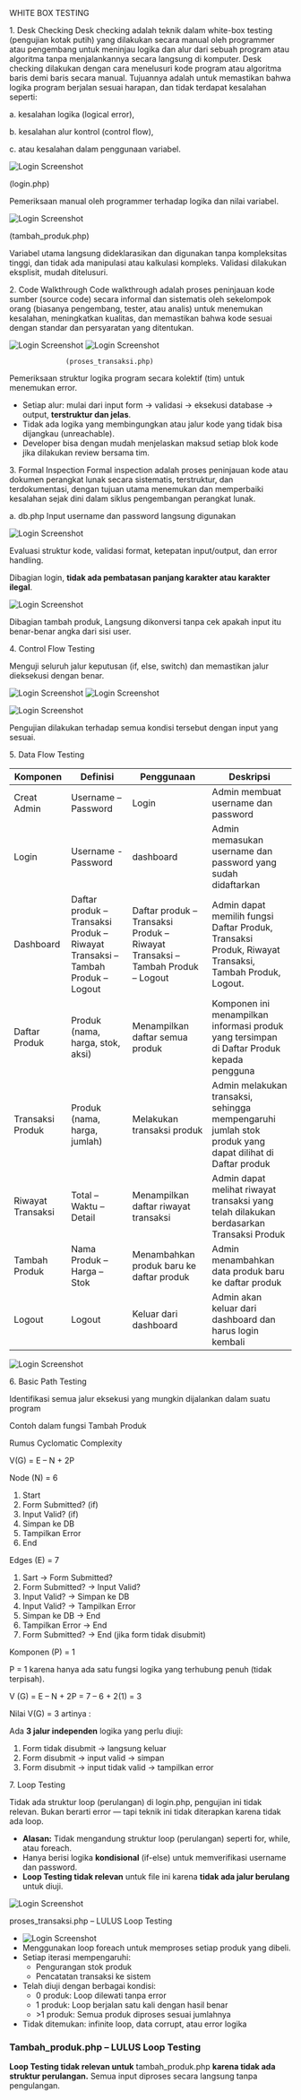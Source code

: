 WHITE BOX TESTING

1\. Desk Checking
Desk checking adalah teknik dalam white-box testing (pengujian kotak putih) yang dilakukan secara manual oleh programmer atau pengembang untuk meninjau logika dan alur dari sebuah program atau algoritma tanpa menjalankannya secara langsung di komputer.
Desk checking dilakukan dengan cara menelusuri kode program atau algoritma baris demi baris secara manual. Tujuannya adalah untuk memastikan bahwa logika program berjalan sesuai harapan, dan tidak terdapat kesalahan seperti:

a. kesalahan logika (logical error),

b. kesalahan alur kontrol (control flow),

c. atau kesalahan dalam penggunaan variabel.

![Login Screenshot](login.png) 

(login.php)

Pemeriksaan manual oleh programmer terhadap logika dan nilai variabel.

![Login Screenshot](login1.gif) 

(tambah_produk.php)

Variabel utama langsung dideklarasikan dan digunakan tanpa kompleksitas tinggi, dan tidak ada manipulasi atau kalkulasi kompleks. Validasi dilakukan eksplisit, mudah ditelusuri.



2\. Code Walkthrough
Code walkthrough adalah proses peninjauan kode sumber (source code) secara informal dan sistematis oleh sekelompok orang (biasanya pengembang, tester, atau analis) untuk menemukan kesalahan, meningkatkan kualitas, dan memastikan bahwa kode sesuai dengan standar dan persyaratan yang ditentukan.

![Login Screenshot](wt1.png) ![Login Screenshot](wt2.png) 
                  
                  (proses_transaksi.php)

Pemeriksaan struktur logika program secara kolektif (tim) untuk menemukan error.

- Setiap alur: mulai dari input form → validasi → eksekusi database → output, **terstruktur dan jelas**.
- Tidak ada logika yang membingungkan atau jalur kode yang tidak bisa dijangkau (unreachable).
- Developer bisa dengan mudah menjelaskan maksud setiap blok kode jika dilakukan review bersama tim.

3\. Formal Inspection
Formal inspection adalah proses peninjauan kode atau dokumen perangkat lunak secara sistematis, terstruktur, dan terdokumentasi, dengan tujuan utama menemukan dan memperbaiki kesalahan sejak dini dalam siklus pengembangan perangkat lunak.

a. db.php
Input username dan password langsung digunakan

![Login Screenshot](fi1.png) 

Evaluasi struktur kode, validasi format, ketepatan input/output, dan error handling.

Dibagian login, **tidak ada pembatasan panjang karakter atau karakter ilegal**.

![Login Screenshot](fi2.png) 

Dibagian tambah produk, Langsung dikonversi tanpa cek apakah input itu benar-benar angka dari sisi user.

4\. Control Flow Testing

Menguji seluruh jalur keputusan (if, else, switch) dan memastikan jalur dieksekusi dengan benar.

![Login Screenshot](cf1.png) ![Login Screenshot](cf2.png) 

![Login Screenshot](cf3.png) 

Pengujian dilakukan terhadap semua kondisi tersebut dengan input yang sesuai.

5\. Data Flow Testing

| Komponen | Definisi | Penggunaan | Deskripsi |
| --- | --- | --- | --- |
| Creat Admin | Username – Password | Login | Admin membuat username dan password |
| Login | Username - Password | dashboard | Admin memasukan username dan password yang sudah didaftarkan |
| Dashboard | Daftar produk – Transaksi Produk – Riwayat Transaksi – Tambah Produk – Logout | Daftar produk – Transaksi Produk – Riwayat Transaksi – Tambah Produk – Logout | Admin dapat memilih fungsi Daftar Produk, Transaksi Produk, Riwayat Transaksi, Tambah Produk, Logout. |
| Daftar Produk | Produk (nama, harga, stok, aksi) | Menampilkan daftar semua produk | Komponen ini menampilkan informasi produk yang tersimpan di Daftar Produk kepada pengguna |
| Transaksi Produk | Produk (nama, harga, jumlah) | Melakukan transaksi produk | Admin melakukan transaksi, sehingga mempengaruhi jumlah stok produk yang dapat dilihat di Daftar produk |
| Riwayat Transaksi | Total – Waktu – Detail | Menampilkan daftar riwayat transaksi | Admin dapat melihat riwayat transaksi yang telah dilakukan berdasarkan Transaksi Produk |
| Tambah Produk | Nama Produk – Harga – Stok | Menambahkan produk baru ke daftar produk | Admin menambahkan data produk baru ke daftar produk |
| Logout | Logout | Keluar dari dashboard | Admin akan keluar dari dashboard dan harus login kembali |


![Login Screenshot](df.png) 


6\. Basic Path Testing

Identifikasi semua jalur eksekusi yang mungkin dijalankan dalam suatu program

Contoh dalam fungsi Tambah Produk

Rumus Cyclomatic Complexity

V(G) = E – N + 2P

Node (N) = 6

1. Start
2. Form Submitted? (if)
3. Input Valid? (if)
4. Simpan ke DB
5. Tampilkan Error
6. End

Edges (E) = 7

1. Sart → Form Submitted?
2. Form Submitted? → Input Valid?
3. Input Valid? → Simpan ke DB
4. Input Valid? → Tampilkan Error
5. Simpan ke DB → End
6. Tampilkan Error → End
7. Form Submitted? → End (jika form tidak disubmit)

Komponen (P) = 1

P = 1 karena hanya ada satu fungsi logika yang terhubung penuh (tidak terpisah).

V (G) = E – N + 2P = 7 – 6 + 2(1) = 3

Nilai V(G) = 3 artinya :

Ada **3 jalur independen** logika yang perlu diuji:

1. Form tidak disubmit → langsung keluar
2. Form disubmit → input valid → simpan
3. Form disubmit → input tidak valid → tampilkan error

7\. Loop Testing

Tidak ada struktur loop (perulangan) di login.php, pengujian ini tidak relevan. Bukan berarti error — tapi teknik ini tidak diterapkan karena tidak ada loop.

- **Alasan:** Tidak mengandung struktur loop (perulangan) seperti for, while, atau foreach.
- Hanya berisi logika **kondisional** (if-else) untuk memverifikasi username dan password.
- **Loop Testing tidak relevan** untuk file ini karena **tidak ada jalur berulang** untuk diuji.

![Login Screenshot](loop.png) 

proses_transaksi.php – LULUS Loop Testing

- ![Login Screenshot](loop1.png)
- Menggunakan loop foreach untuk memproses setiap produk yang dibeli.
- Setiap iterasi mempengaruhi:
  - Pengurangan stok produk
  - Pencatatan transaksi ke sistem
- Telah diuji dengan berbagai kondisi:
  - 0 produk: Loop dilewati tanpa error
  - 1 produk: Loop berjalan satu kali dengan hasil benar
  - \>1 produk: Semua produk diproses sesuai jumlahnya
- Tidak ditemukan: infinite loop, data corrupt, atau error logika

### Tambah_produk.php – **LULUS Loop Testing**

**Loop Testing tidak relevan untuk** tambah_produk.php **karena tidak ada struktur perulangan.** Semua input diproses secara langsung tanpa pengulangan.
